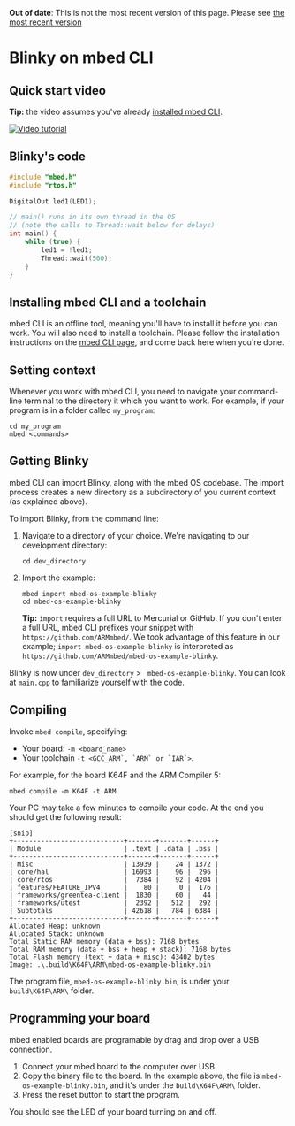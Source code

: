 <span class="warnings">**Out of date**: This is not the most recent version of this page. Please see [the most recent version](y)</span>
# Blinky on mbed CLI

## Quick start video

<span class="tips">**Tip:** the video assumes you've already [installed mbed CLI](#installing-mbed-cli-and-a-toolchain).

<span class="images">[![Video tutorial](http://img.youtube.com/vi/PI1Kq9RSN_Y/0.jpg)](https://www.youtube.com/watch?v=PI1Kq9RSN_Y)</span>

## Blinky's code

```c++
#include "mbed.h"
#include "rtos.h"

DigitalOut led1(LED1);

// main() runs in its own thread in the OS
// (note the calls to Thread::wait below for delays)
int main() {
    while (true) {
        led1 = !led1;
        Thread::wait(500);
    }
}

```

## Installing mbed CLI and a toolchain

mbed CLI is an offline tool, meaning you'll have to install it before you can work. You will also need to install a toolchain. Please follow the installation instructions on the [mbed CLI page](../dev_tools/cli.md), and come back here when you're done.

## Setting context

Whenever you work with mbed CLI, you need to navigate your command-line terminal to the directory it which you want to work. For example, if your program is in a folder called ``my_program``:

```
cd my_program
mbed <commands>
```

## Getting Blinky

mbed CLI can import Blinky, along with the mbed OS codebase. The import process creates a new directory as a subdirectory of you current context (as explained above). 

To import Blinky, from the command line:

1. Navigate to a directory of your choice. We're navigating to our development directory:

    ``cd dev_directory``

1. Import the example:

    ```
    mbed import mbed-os-example-blinky
    cd mbed-os-example-blinky
    ```
    **Tip:** ``import`` requires a full URL to Mercurial or GitHub. If you don't enter a full URL, mbed CLI prefixes your snippet with ``https://github.com/ARMmbed/``. We took advantage of this feature in our example; ``import mbed-os-example-blinky`` is interpreted as ``https://github.com/ARMmbed/mbed-os-example-blinky``.

Blinky is now under ``dev_directory`` > `` mbed-os-example-blinky``. You can look at ``main.cpp`` to familiarize yourself with the code.

## Compiling

Invoke `mbed compile`, specifying:

* Your board: ``-m <board_name>``
* Your toolchain ``-t <GCC_ARM`, `ARM` or `IAR`>``.

For example, for the board K64F and the ARM Compiler 5:

```
mbed compile -m K64F -t ARM
```

Your PC may take a few minutes to compile your code. At the end you should get the following result:

```
[snip]
+----------------------------+-------+-------+------+
| Module                     | .text | .data | .bss |
+----------------------------+-------+-------+------+
| Misc                       | 13939 |    24 | 1372 |
| core/hal                   | 16993 |    96 |  296 |
| core/rtos                  |  7384 |    92 | 4204 |
| features/FEATURE_IPV4      |    80 |     0 |  176 |
| frameworks/greentea-client |  1830 |    60 |   44 |
| frameworks/utest           |  2392 |   512 |  292 |
| Subtotals                  | 42618 |   784 | 6384 |
+----------------------------+-------+-------+------+
Allocated Heap: unknown
Allocated Stack: unknown
Total Static RAM memory (data + bss): 7168 bytes
Total RAM memory (data + bss + heap + stack): 7168 bytes
Total Flash memory (text + data + misc): 43402 bytes
Image: .\.build\K64F\ARM\mbed-os-example-blinky.bin             
```

The program file, ``mbed-os-example-blinky.bin``, is under your ``build\K64F\ARM\`` folder.

## Programming your board

mbed enabled boards are programable by drag and drop over a USB connection.

1. Connect your mbed board to the computer over USB.
1. Copy the binary file to the board. In the example above, the file is ``mbed-os-example-blinky.bin``, and it's under the ``build\K64F\ARM\`` folder.
1. Press the reset button to start the program.

You should see the LED of your board turning on and off.
